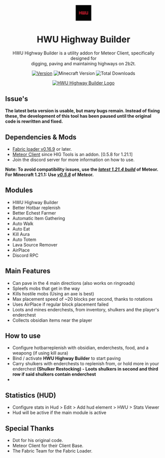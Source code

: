 <div align="center">
    <img src="/src/main/resources/assets/icon.png" alt="logo" width="10%"/>
    <h1>HWU Highway Builder</h1>
    <p>
        HWU Highway Builder is a utility addon for Meteor Client, specifically designed for
        <br>digging, paving and maintaining highways on 2b2t.
    </p>
</div>

<div align="center">
    <a href="https://github.com/musheck/HWU-Highway-Builder/releases"><img src="https://img.shields.io/badge/Version-v0.1.5_beta-red" alt="Version"></a>
    <img src="https://img.shields.io/badge/MC%20Version-1.21.1_1.21.4-red" alt="Minecraft Version"> 
    <img src="https://img.shields.io/github/downloads/musheck/HWU-Highway-Builder/total?color=red&label=Total Downloads" alt="Total Downloads">
    <br>
    <p>
    <a href="https://discord.gg/2BtEW7fT"><img src="https://invidget.switchblade.xyz/2BtEW7fT" alt="HWU Highway Builder Logo"></a>
    </p>
</div>

## Issue's
**The latest beta version is usable, but many bugs remain. Instead of fixing these, the development of this tool has been paused until the original code is rewritten and fixed.**

## Dependencies & Mods
- [Fabric loader v0.16.9](https://fabricmc.net/) or later.
- [Meteor Client](https://meteorclient.com/) since HIG Tools is an addon. [0.5.8 for 1.21.1]
- Join the discord server for more information on how to use.

**Note: To avoid compatibility issues, use the *[latest 1.21.4 build](https://meteorclient.com/api/download)* of Meteor.**
<br>**For Minecraft 1.21.1: Use *[v0.5.8](https://maven.meteordev.org/releases/meteordevelopment/meteor-client/0.5.8/meteor-client-0.5.8.jar)* of Meteor.**

## Modules
- HWU Highway Builder
- Better Hotbar replenish
- Better Echest Farmer
- Automatic Item Gathering
- Auto Walk
- Auto Eat
- Kill Aura
- Auto Totem
- Lava Source Remover
- AirPlace
- Discord RPC

## Main Features
- Can pave in the 4 main directions (also works on ringroads)
- Spleefs mobs that get in the way
- Kills hostile mobs (Using an axe is best)
- Max placement speed of ~20 blocks per second, thanks to rotations
- Uses AirPlace if regular block placement failed
- Loots and mines enderchests, from inventory, shulkers and the player's enderchest
- Collects obsidian items near the player

## How to use
- Configure hotbarreplenish with obsidian, enderchests, food, and a weapong (if using kill aura)
- Bind / activate **HWU Highway Builder** to start paving
- Carry shulkers with enderchests to replenish from, or hold more in your enderchest **(Shulker Restocking) - Loots shulkers in second and third row if said shulkers contain enderchest**
- 

## Statistics (HUD)
- Configure stats in Hud > Edit > Add hud element > HWU > Stats Viewer
- Hud will be active if the main module is active

## Special Thanks
- Dot for his original code.
- Meteor Client for their Client Base.
- The Fabric Team for the Fabric Loader.
